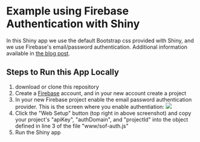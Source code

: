 # Example using Firebase Authentication with Shiny

In this Shiny app we use the default Bootstrap css provided with Shiny, and we use Firebase's email/password
authentication.  Additional information available in [the blog post](https://www.tychobra.com/posts/2019-01-03-firebasse-auth-wtih-shiny/). 

## Steps to Run this App Locally 

1. download or clone this repository
2. Create a [Firebase](https://firebase.google.com/) account, and in your new account create a project 
3. In your new Firebase project enable the email password authentication provider.  This is the screen where you enable authentiation:
![](https://res.cloudinary.com/dxqnb8xjb/image/upload/v1546446242/firebase-auth-screenshot_rdn9sr.png)
4. Click the "Web Setup" button (top right in above screenshot) and copy your project's "apiKey", "authDomain", and "projectId" into the object defined in line 3 of the file "www/sof-auth.js"
5. Run the Shiny app

